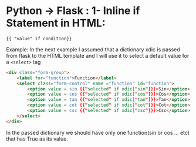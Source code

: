 # Python -> Flask : 1- Inline if Statement in HTML:


```
{{ "value" if condition}}
```

Example:
In the next example I assumed that a dictionary xdic is passed from flask to the HTML template and I will use it to select a default value for a ```<select>``` tag

```html
<div class="form-group">
    <label for="function">Function</label>
    <select class="form-control" name ="function" id="function">
        <option value = sin {{"selected" if xdic["sin"]}}>Sin</option>
        <option value = cos {{"selected" if xdic["cos"]}}>Cos</option>
        <option value = tan {{"selected" if xdic["tan"]}}>Tan</option>
        <option value = cot {{"selected" if xdic["cot"]}}>Cot</option>
        <option value = csc {{"selected" if xdic["csc"]}}>Csc</option>
    </select>
</div>
```
In the passed dictionary we should have only one function(sin or cos ... etc) that has True as its value.